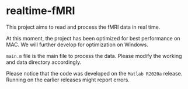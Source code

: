 # realtime-fMRI

This project aims to read and process the fMRI data in real time. 

At this moment, the project has been optimized for best performance on MAC. We will further develop for optimization on Windows.

`main.m` file is the main file to process the data. Please modify the working and data directory accordingly.

Please notice that the code was developed on the `Matlab R2020a` release. Running on the earlier releases might report errors. 
